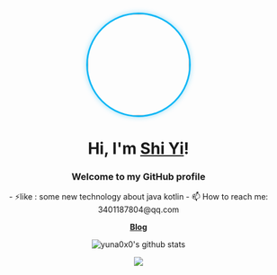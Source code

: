 <p align="center">
<a href="http://reblog.shinyio.uk">
  <img 
    src="https://avatars.githubusercontent.com/u/141152739?v=4" 
    width="180" 
    style="
      display: block;
      border-radius: 50%;
      border: 3px solid #12b7f5;
      box-shadow: 0 0 10px rgba(18, 183, 245, 0.4);
      transition: transform 0.2s ease;
    "
    onmouseover="this.style.transform='scale(1.05)'"
    onmouseout="this.style.transform='scale(1)'"
  />
</a>
</p>

<h1 align="center">Hi, I'm <a href="http://reblog,shiyio.uk">Shi Yi</a>!</h1>

<h3 align="center">Welcome to my GitHub profile </h3>

<p align="center">
- ⚡like : some new technology about java kotlin
- 📫 How to reach me: 3401187804@qq.com
</p>

<p align="center">
  <strong><a href="https://blog.shiyio.uk">Blog</a></strong>
</p>

<p align="center">
<a ><img src="https://github-readme-stats.vercel.app/api?username=2743305544&hide_border=true&show_icons=true" alt="yuna0x0's github stats"></a>
</p>

<p align="center">
<img  src="https://github-readme-stats.vercel.app/api/top-langs/?username=2743305544&layout=compact">    
</p>






